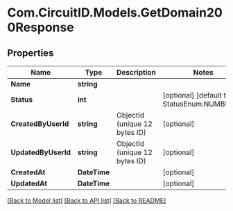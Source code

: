 
# Com.CircuitID.Models.GetDomain200Response

## Properties

Name | Type | Description | Notes
------------ | ------------- | ------------- | -------------
**Name** | **string** |  | 
**Status** | **int** |  | [optional] [default to StatusEnum.NUMBER_0]
**CreatedByUserId** | **string** | ObjectId (unique 12 bytes ID) | [optional] 
**UpdatedByUserId** | **string** | ObjectId (unique 12 bytes ID) | [optional] 
**CreatedAt** | **DateTime** |  | [optional] 
**UpdatedAt** | **DateTime** |  | [optional] 

[[Back to Model list]](../README.md#documentation-for-models)
[[Back to API list]](../README.md#documentation-for-api-endpoints)
[[Back to README]](../README.md)

